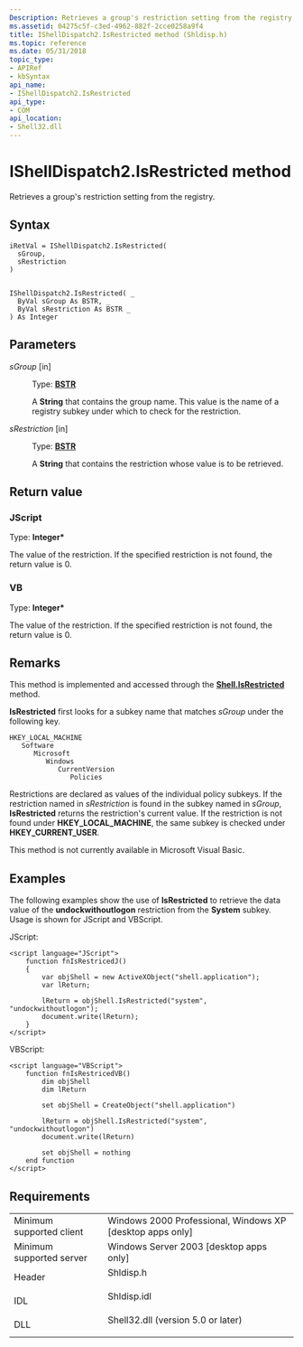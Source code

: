 ```yaml
---
Description: Retrieves a group's restriction setting from the registry.
ms.assetid: 04275c5f-c3ed-4962-882f-2cce0258a9f4
title: IShellDispatch2.IsRestricted method (Shldisp.h)
ms.topic: reference
ms.date: 05/31/2018
topic_type: 
- APIRef
- kbSyntax
api_name: 
- IShellDispatch2.IsRestricted
api_type: 
- COM
api_location: 
- Shell32.dll
---
```


# IShellDispatch2.IsRestricted method

Retrieves a group's restriction setting from the registry.

## Syntax


```JScript
iRetVal = IShellDispatch2.IsRestricted(
  sGroup,
  sRestriction
)
```


```VB

IShellDispatch2.IsRestricted( _
  ByVal sGroup As BSTR, _
  ByVal sRestriction As BSTR _
) As Integer
```





## Parameters

<dl> <dt>

*sGroup* \[in\]
</dt> <dd>

Type: **[**BSTR**](/previous-versions/windows/desktop/automat/bstr)**

A **String** that contains the group name. This value is the name of a registry subkey under which to check for the restriction.

</dd> <dt>

*sRestriction* \[in\]
</dt> <dd>

Type: **[**BSTR**](/previous-versions/windows/desktop/automat/bstr)**

A **String** that contains the restriction whose value is to be retrieved.

</dd> </dl>

## Return value

### JScript

Type: **Integer\***

The value of the restriction. If the specified restriction is not found, the return value is 0.

### VB

Type: **Integer\***

The value of the restriction. If the specified restriction is not found, the return value is 0.

## Remarks

This method is implemented and accessed through the [**Shell.IsRestricted**](./shell-isrestricted.md) method.

**IsRestricted** first looks for a subkey name that matches *sGroup* under the following key.

```
HKEY_LOCAL_MACHINE
   Software
      Microsoft
         Windows
            CurrentVersion
               Policies
```

Restrictions are declared as values of the individual policy subkeys. If the restriction named in *sRestriction* is found in the subkey named in *sGroup*, **IsRestricted** returns the restriction's current value. If the restriction is not found under **HKEY\_LOCAL\_MACHINE**, the same subkey is checked under **HKEY\_CURRENT\_USER**.

This method is not currently available in Microsoft Visual Basic.

## Examples

The following examples show the use of **IsRestricted** to retrieve the data value of the **undockwithoutlogon** restriction from the **System** subkey. Usage is shown for JScript and VBScript.

JScript:


```JScript
<script language="JScript">
    function fnIsRestricedJ()
    {
        var objShell = new ActiveXObject("shell.application");
        var lReturn;
        
        lReturn = objShell.IsRestricted("system", "undockwithoutlogon");
        document.write(lReturn);
    }
</script>
```



VBScript:


```VB
<script language="VBScript">
    function fnIsRestricedVB()
        dim objShell
        dim lReturn

        set objShell = CreateObject("shell.application")

        lReturn = objShell.IsRestricted("system", "undockwithoutlogon")
        document.write(lReturn)

        set objShell = nothing
    end function
</script>
```



## Requirements



|                                     |                                                                                                               |
|-------------------------------------|---------------------------------------------------------------------------------------------------------------|
| Minimum supported client<br/> | Windows 2000 Professional, Windows XP \[desktop apps only\]<br/>                                        |
| Minimum supported server<br/> | Windows Server 2003 \[desktop apps only\]<br/>                                                          |
| Header<br/>                   | <dl> <dt>Shldisp.h</dt> </dl>                          |
| IDL<br/>                      | <dl> <dt>Shldisp.idl</dt> </dl>                        |
| DLL<br/>                      | <dl> <dt>Shell32.dll (version 5.0 or later)</dt> </dl> |



 

 